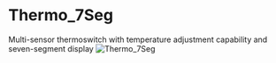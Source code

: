 # Thermo_7Seg

Multi-sensor thermoswitch with temperature adjustment capability and seven-segment display
![Thermo_7Seg](https://raw.githubusercontent.com/RomiranE-bike/Romiran_Ebike_project/Thermo_7Seg/jmage/main/20240302_083645.jpg)
